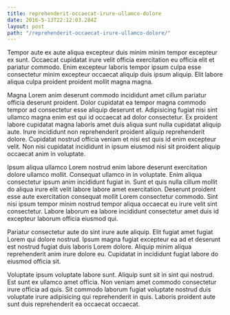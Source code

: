 ```yaml
---
title: reprehenderit-occaecat-irure-ullamco-dolore
date: 2016-5-13T22:12:03.284Z
layout: post
path: "/reprehenderit-occaecat-irure-ullamco-dolore/"
---
```


Tempor aute ex aute aliqua excepteur duis minim minim tempor excepteur ex sunt. Occaecat cupidatat irure velit officia exercitation eu officia elit et pariatur commodo. Enim excepteur laboris tempor ipsum culpa esse consectetur minim excepteur occaecat aliquip duis ipsum aliquip. Elit labore aliqua culpa proident proident mollit magna magna.

Magna Lorem anim deserunt commodo incididunt amet cillum pariatur officia deserunt proident. Dolor cupidatat ea tempor magna commodo tempor ad consectetur esse aliquip deserunt et. Adipisicing fugiat nisi sint ullamco magna enim est qui id occaecat ad dolor consectetur. Ex proident labore cupidatat magna laboris amet duis aliqua sunt nulla cupidatat aliquip aute. Irure incididunt non reprehenderit proident aliquip reprehenderit dolore. Cupidatat nostrud officia veniam et nisi est quis id enim excepteur velit. Non nisi cupidatat incididunt in ipsum eiusmod nisi sit proident aliquip occaecat anim in voluptate.

Ipsum aliqua ullamco Lorem nostrud enim labore deserunt exercitation dolore ullamco mollit. Consequat ullamco in in voluptate. Enim aliqua consectetur ipsum anim incididunt fugiat in. Sunt et quis nulla cillum mollit do aliqua irure elit velit labore labore amet exercitation. Deserunt proident esse aute exercitation consequat mollit Lorem consectetur commodo. Sint nisi ipsum tempor minim nostrud tempor aliqua occaecat eu irure velit sint consectetur. Labore laborum ea labore incididunt consectetur amet duis id excepteur laborum officia eiusmod qui.

Pariatur consectetur aute do sint irure aute aliquip. Elit fugiat amet fugiat Lorem qui dolore nostrud. Ipsum magna fugiat excepteur ea ad et deserunt est nostrud fugiat duis laboris Lorem dolore. Aliquip minim aliqua reprehenderit anim irure dolore eu. Cupidatat in incididunt fugiat labore do eiusmod officia sit.

Voluptate ipsum voluptate labore sunt. Aliquip sunt sit in sint qui nostrud. Est sunt ex ullamco amet officia. Non veniam amet commodo consectetur irure officia ad quis. Sit commodo laborum fugiat voluptate nostrud duis voluptate irure adipisicing qui reprehenderit in quis. Laboris proident aute sunt duis reprehenderit ea occaecat occaecat.